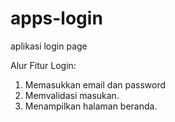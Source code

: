 # apps-login
aplikasi login page

Alur Fitur Login:
1. Memasukkan email dan password
2. Memvalidasi masukan.
3. Menampilkan halaman beranda.
